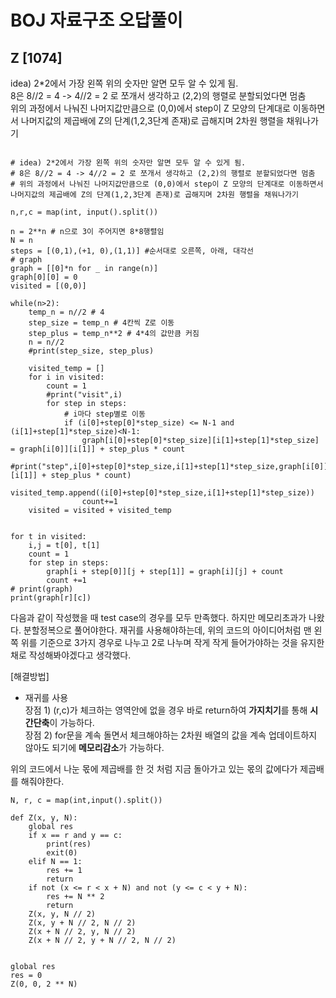 # BOJ 자료구조 오답풀이

## Z [1074]

idea) 2*2에서 가장 왼쪽 위의 숫자만 알면 모두 알 수 있게 됨.<br>
8은 8//2 = 4 -> 4//2 = 2 로 쪼개서 생각하고 (2,2)의 행렬로 분할되었다면 멈춤<br>
위의 과정에서 나눠진 나머지값만큼으로 (0,0)에서 step이 Z 모양의 단계대로 이동하면서 나머지값의 제곱배에 Z의 단계(1,2,3단계 존재)로 곱해지며 2차원 행렬을 채워나가기<br>

~~~

# idea) 2*2에서 가장 왼쪽 위의 숫자만 알면 모두 알 수 있게 됨.
# 8은 8//2 = 4 -> 4//2 = 2 로 쪼개서 생각하고 (2,2)의 행렬로 분할되었다면 멈춤
# 위의 과정에서 나눠진 나머지값만큼으로 (0,0)에서 step이 Z 모양의 단계대로 이동하면서 나머지값의 제곱배에 Z의 단계(1,2,3단계 존재)로 곱해지며 2차원 행렬을 채워나가기

n,r,c = map(int, input().split())

n = 2**n # n으로 3이 주어지면 8*8행렬임
N = n
steps = [(0,1),(+1, 0),(1,1)] #순서대로 오른쪽, 아래, 대각선
# graph
graph = [[0]*n for _ in range(n)]
graph[0][0] = 0
visited = [(0,0)]

while(n>2):
    temp_n = n//2 # 4
    step_size = temp_n # 4칸씩 Z로 이동
    step_plus = temp_n**2 # 4*4의 값만큼 커짐
    n = n//2
    #print(step_size, step_plus)
    
    visited_temp = []
    for i in visited:
        count = 1
        #print("visit",i)
        for step in steps:
            # i마다 step별로 이동
            if (i[0]+step[0]*step_size) <= N-1 and (i[1]+step[1]*step_size)<N-1:
                graph[i[0]+step[0]*step_size][i[1]+step[1]*step_size] = graph[i[0]][i[1]] + step_plus * count
                #print("step",i[0]+step[0]*step_size,i[1]+step[1]*step_size,graph[i[0]][i[1]] + step_plus * count)
                visited_temp.append((i[0]+step[0]*step_size,i[1]+step[1]*step_size))
                count+=1
    visited = visited + visited_temp
    
    
for t in visited:
    i,j = t[0], t[1]
    count = 1
    for step in steps:
        graph[i + step[0]][j + step[1]] = graph[i][j] + count
        count +=1
# print(graph)
print(graph[r][c])

~~~

다음과 같이 작성했을 때 test case의 경우를 모두 만족했다. 하지만 메모리초과가 나왔다.
분할정복으로 풀어야한다. 재귀를 사용해야하는데, 위의 코드의 아이디어처럼 맨 왼쪽 위를 기준으로 3가지 경우로 나누고 2로 나누며 작게 작게 들어가야하는 것을 유지한채로 작성해봐야겠다고 생각했다. <br>

[해결방법]<br>
- 재귀를 사용<br>
장점 1) (r,c)가 체크하는 영역안에 없을 경우 바로 return하여 **가지치기**를 통해 **시간단축**이 가능하다. <br>
장점 2) for문을 계속 돌면서 체크해야하는 2차원 배열의 값을 계속 업데이트하지 않아도 되기에 **메모리감소**가 가능하다.<br>

위의 코드에서 나눈 몫에 제곱배를 한 것 처럼 지금 돌아가고 있는 몫의 값에다가 제곱배를 해줘야한다.<br>
```
N, r, c = map(int,input().split())

def Z(x, y, N):
    global res
    if x == r and y == c:
        print(res)
        exit(0)
    elif N == 1:
        res += 1
        return
    if not (x <= r < x + N) and not (y <= c < y + N):
        res += N ** 2
        return
    Z(x, y, N // 2)
    Z(x, y + N // 2, N // 2)
    Z(x + N // 2, y, N // 2)
    Z(x + N // 2, y + N // 2, N // 2)


global res
res = 0
Z(0, 0, 2 ** N)

```


